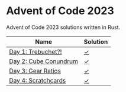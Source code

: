 # Advent of Code 2023

Advent of Code 2023 solutions written in Rust.

| Name                                                         | Solution             |
|--------------------------------------------------------------|----------------------|
| [Day 1: Trebuchet?!](https://adventofcode.com/2023/day/1)    | [✓](src/bin/day1.rs) |
| [Day 2: Cube Conundrum](https://adventofcode.com/2023/day/2) | [✓](src/bin/day2.rs) |
| [Day 3: Gear Ratios](https://adventofcode.com/2023/day/3)    | [✓](src/bin/day3.rs) |
| [Day 4: Scratchcards](https://adventofcode.com/2023/day/4)   | [✓](src/bin/day4.rs) |


